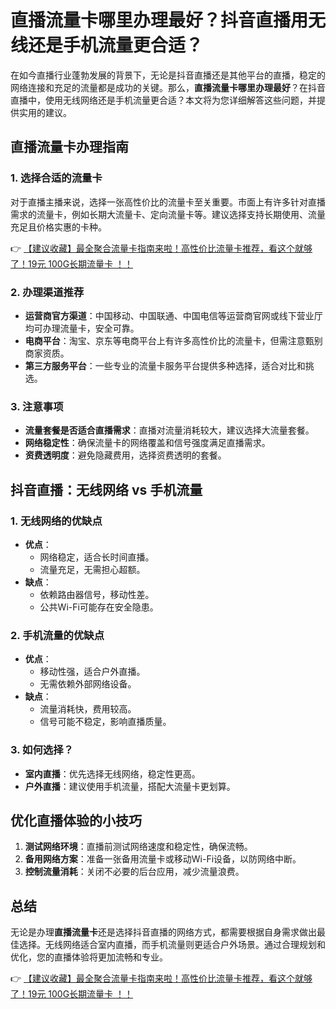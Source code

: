 # 直播流量卡哪里办理最好？抖音直播用无线还是手机流量更合适？

在如今直播行业蓬勃发展的背景下，无论是抖音直播还是其他平台的直播，稳定的网络连接和充足的流量都是成功的关键。那么，**直播流量卡哪里办理最好**？在抖音直播中，使用无线网络还是手机流量更合适？本文将为您详细解答这些问题，并提供实用的建议。

## 直播流量卡办理指南

### 1. 选择合适的流量卡
对于直播主播来说，选择一张高性价比的流量卡至关重要。市面上有许多针对直播需求的流量卡，例如长期大流量卡、定向流量卡等。建议选择支持长期使用、流量充足且价格实惠的卡种。

👉 [【建议收藏】最全聚合流量卡指南来啦！高性价比流量卡推荐，看这个就够了！19元 100G长期流量卡 ！！](https://bit.ly/Liuliangka)

### 2. 办理渠道推荐
- **运营商官方渠道**：中国移动、中国联通、中国电信等运营商官网或线下营业厅均可办理流量卡，安全可靠。
- **电商平台**：淘宝、京东等电商平台上有许多高性价比的流量卡，但需注意甄别商家资质。
- **第三方服务平台**：一些专业的流量卡服务平台提供多种选择，适合对比和挑选。

### 3. 注意事项
- **流量套餐是否适合直播需求**：直播对流量消耗较大，建议选择大流量套餐。
- **网络稳定性**：确保流量卡的网络覆盖和信号强度满足直播需求。
- **资费透明度**：避免隐藏费用，选择资费透明的套餐。

## 抖音直播：无线网络 vs 手机流量

### 1. 无线网络的优缺点
- **优点**：
  - 网络稳定，适合长时间直播。
  - 流量充足，无需担心超额。
- **缺点**：
  - 依赖路由器信号，移动性差。
  - 公共Wi-Fi可能存在安全隐患。

### 2. 手机流量的优缺点
- **优点**：
  - 移动性强，适合户外直播。
  - 无需依赖外部网络设备。
- **缺点**：
  - 流量消耗快，费用较高。
  - 信号可能不稳定，影响直播质量。

### 3. 如何选择？
- **室内直播**：优先选择无线网络，稳定性更高。
- **户外直播**：建议使用手机流量，搭配大流量卡更划算。

## 优化直播体验的小技巧

1. **测试网络环境**：直播前测试网络速度和稳定性，确保流畅。
2. **备用网络方案**：准备一张备用流量卡或移动Wi-Fi设备，以防网络中断。
3. **控制流量消耗**：关闭不必要的后台应用，减少流量浪费。

## 总结

无论是办理**直播流量卡**还是选择抖音直播的网络方式，都需要根据自身需求做出最佳选择。无线网络适合室内直播，而手机流量则更适合户外场景。通过合理规划和优化，您的直播体验将更加流畅和专业。

👉 [【建议收藏】最全聚合流量卡指南来啦！高性价比流量卡推荐，看这个就够了！19元 100G长期流量卡 ！！](https://bit.ly/Liuliangka)